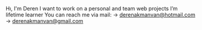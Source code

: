  Hı, I'm Deren
 I want to work on a personal and team web projects
 I’m lifetime learner
 You can reach me via mail:
 -> derenakmanvan@hotmail.com
 -> derenakmanvan@gmail.com
